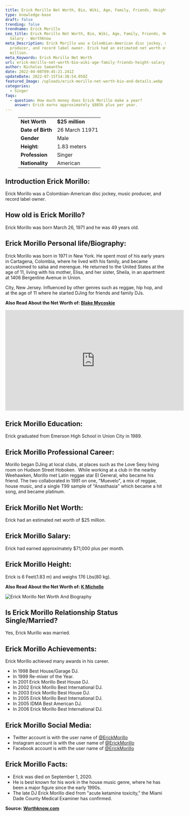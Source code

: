 ```yaml
---
title: Erick Morillo Net Worth, Bio, Wiki, Age, Family, Friends, Height & Salary
type: knowledge-base
draft: false
trending: false
trendname: Erick Morillo
seo_title: Erick Morillo Net Worth, Bio, Wiki, Age, Family, Friends, Height &
  Salary - WorthKnow
meta_Description: Erick Morillo was a Colombian-American disc jockey, music
  producer, and record label owner. Erick had an estimated net worth of $25
  million.
meta_Keywords: Erick Morillo Net Worth
url: erick-morillo-net-worth-bio-wiki-age-family-friends-height-salary
author: Nicholas Samantha
date: 2022-04-08T09:45:21.241Z
updateDate: 2022-07-15T14:38:54.058Z
featured_Image: /uploads/erick-morillo-net-worth-bio-and-details.webp
categories:
  - Singer
faqs:
  - question: How much money does Erick Morillo make a year?
    answer: Erick earns approximately $885k plus per year.
---
```

<figure class="wp-block-table is-style-stripes">
  <table>
    <tbody>
      <tr>
        <td>
          <strong>Net Worth</strong>
        </td>
        <td>
          <strong>$25 million</strong>
        </td>
      </tr>
      <tr>
        <td>
          <strong>Date of Birth</strong>
        </td>
        <td>26 March 11971</td>
      </tr>
      <tr>
        <td>
          <strong>Gender</strong>
        </td>
        <td>Male</td>
      </tr>
      <tr>
        <td>
          <strong>Height:</strong>
        </td>
        <td>1.83 meters</td>
      </tr>
      <tr>
        <td>
          <strong>Profession</strong>
        </td>
        <td>Singer</td>
      </tr>
      <tr>
        <td>
          <strong>Nationality</strong>
        </td>
        <td>American</td>
      </tr>
    </tbody>
  </table>
</figure>

## **Introduction Erick Morillo:**

Erick Morillo was a Colombian-American disc jockey, music producer, and record label owner.

## **How old is Erick Morillo?**

Erick Morillo was born March 26, 1971 and he was 49 years old. 

## **Erick Morillo Personal life/Biography:**

Erick Morillo was born in 1971 in New York. He spent most of his early years in Cartagena, Colombia, where he lived with his family, and became accustomed to salsa and merengue. He returned to the United States at the age of 11, living with his mother, Elisa, and her sister, Sheila, in an apartment at 1406 Bergenline Avenue in Union.

City, New Jersey. Influenced by other genres such as reggae, hip hop, and at the age of 11 where he started DJing for friends and family DJs.

**Also Read About the Net Worth of: <a href="https://worthknow.com/blake-mycoskie-net-worth-bio-wiki-age-family-friends-height-salary/" target="_blank" rel="noopener">Blake Mycoskie</a>**

<iframe width="560" height="315" src="https://www.youtube.com/embed/ZSugiG785q4" title="YouTube video player" frameborder="0" allow="accelerometer; autoplay; clipboard-write; encrypted-media; gyroscope; picture-in-picture" allowfullscreen></iframe>

## **Erick Morillo Education:**

Erick graduated from Emerson High School in Union City in 1989. 

## **Erick Morillo Professional Career:**

Morillo began DJing at local clubs, at places such as the Love Sexy living room on Hudson Street Hoboken.  While working at a club in the nearby Weehawken, Morillo met Latin reggae star El General, who became his friend. The two collaborated in 1991 on one, "Muevelo", a mix of reggae, house music, and a single T99 sample of "Anasthasia" which became a hit song, and became platinum. 

## **Erick Morillo Net Worth:**

Erick had an estimated net worth of $25 million.

## **Erick Morillo Salary:**

Erick had earned approximately $71,000 plus per month.

## **Erick Morillo Height:**

Erick is 6 Feet(1.83 m) and weighs 176 Lbs(80 kg).

**Also Read About the Net Worth of: <a href="https://worthknow.com/k-michelle-net-worth-bio-age-family-friends-height-salary/" target="_blank" rel="noopener">K Michelle</a>**

![Erick Morillo Net Worth And Biography](/uploads/erick-morillo-net-worth.webp)

## **Is Erick Morillo Relationship Status Single/Married?**

Yes, Erick Murillo was married.

## **Erick Morillo Achievements:**

Erick Morillo achieved many awards in his career.

* In 1998 Best House/Garage DJ.
* In 1999 Re-mixer of the Year.
* In 2001 Erick Morillo Best House DJ.
* In 2002 Erick Morillo Best International DJ.
* In 2003 Erick Morillo Best House DJ.
* In 2005 Erick Morillo Best International DJ.
* In 2005 IDMA Best American DJ.
* In 2006 Erick Morillo Best International DJ.

## **Erick Morillo Social Media:**

* Twitter account is with the user name of <a href="https://twitter.com/erickmorillo" target="_blank" rel="nofollow" rel="noopener">@ErickMorillo</a>
* Instagram account is with the user name of <a href="https://www.instagram.com/erickmorillo/" target="_blank" rel="nofollow" rel="noopener">@ErickMorillo</a>
* Facebook account is with the user name of <a href="https://www.facebook.com/ErickMorilloOfficial" target="_blank" rel="nofollow" rel="noopener">@ErickMorillo</a>

## **Erick Morillo Facts:**

* Erick was died on September 1, 2020.
* He is best known for his work in the house music genre, where he has been a major figure since the early 1990s.
* The late DJ Erick Morillo died from "acute ketamine toxicity," the Miami Dade County Medical Examiner has confirmed.

**Source: <a href="https://worthknow.com/" target="_blank" rel="noopener">Worthknow.com</a>**